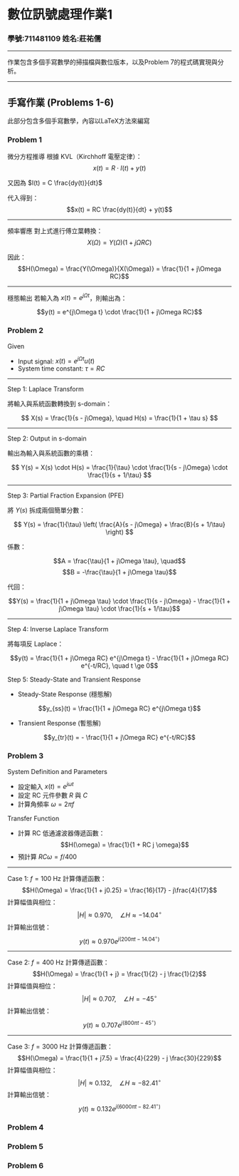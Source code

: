 # 數位訊號處理作業1
### 學號:711481109 姓名:莊祐儒
---
作業包含多個手寫數學的掃描檔與數位版本，以及Problem 7的程式碼實現與分析。

---

## **手寫作業 (Problems 1-6)**
此部分包含多個手寫數學，內容以LaTeX方法來編寫


###  Problem 1 

微分方程推導
根據 KVL（Kirchhoff 電壓定律）：
$$x(t) = R \cdot I(t) + y(t)$$  

又因為 $I(t) = C \frac{dy(t)}{dt}$

代入得到：
$$x(t) = RC \frac{dy(t)}{dt} + y(t)$$  



---

頻率響應
對上式進行傅立葉轉換：
$$X(\Omega) = Y(\Omega)(1 + j\Omega RC)$$ 

因此：
$$H(\Omega) = \frac{Y(\Omega)}{X(\Omega)} = \frac{1}{1 + j\Omega RC}$$  

---

穩態輸出
若輸入為 $x(t) = e^{j\Omega t}$，則輸出為：

$$y(t) = e^{j\Omega t} \cdot \frac{1}{1 + j\Omega RC}$$  


###  Problem 2 


Given
* Input signal: $x(t) = e^{j\Omega t} u(t)$  
* System time constant: $\tau = RC$  

---

Step 1: Laplace Transform

將輸入與系統函數轉換到 s-domain：

$$
X(s) = \frac{1}{s - j\Omega}, \quad
H(s) = \frac{1}{1 + \tau s}
$$



---

Step 2: Output in s-domain

輸出為輸入與系統函數的乘積：

$$
Y(s) = X(s) \cdot H(s) = \frac{1}{\tau} \cdot \frac{1}{s - j\Omega} \cdot \frac{1}{s + 1/\tau}
$$

---

Step 3: Partial Fraction Expansion (PFE)

將 $Y(s)$ 拆成兩個簡單分數：

$$
Y(s) = \frac{1}{\tau} \left( \frac{A}{s - j\Omega} + \frac{B}{s + 1/\tau} \right)
$$

係數：

$$A = \frac{\tau}{1 + j\Omega \tau}, \quad$$
$$B = -\frac{\tau}{1 + j\Omega \tau}$$

代回：

$$Y(s) = \frac{1}{1 + j\Omega \tau} \cdot \frac{1}{s - j\Omega} - \frac{1}{1 + j\Omega \tau} \cdot \frac{1}{s + 1/\tau}$$


---

Step 4: Inverse Laplace Transform

將每項反 Laplace：

$$y(t) = \frac{1}{1 + j\Omega RC} e^{j\Omega t} - \frac{1}{1 + j\Omega RC} e^{-t/RC}, \quad t \ge 0$$


Step 5: Steady-State and Transient Response

- Steady-State Response (穩態解)
  
$$y_{ss}(t) = \frac{1}{1 + j\Omega RC} e^{j\Omega t}$$



- Transient Response (暫態解)

$$y_{tr}(t) = - \frac{1}{1 + j\Omega RC} e^{-t/RC}$$


###  Problem 3

System Definition and Parameters
* 設定輸入 $x(t) = e^{j\omega t}$  
* 設定 RC 元件參數 $R$ 與 $C$  
* 計算角頻率 $\omega = 2\pi f$  

Transfer Function
* 計算 RC 低通濾波器傳遞函數：$$H(\omega) = \frac{1}{1 + RC j \omega}$$
* 預計算 $RC\omega = f/400$  

---

Case 1: $f = 100$ Hz
計算傳遞函數：
 $$H(\Omega) = \frac{1}{1 + j0.25} = \frac{16}{17} - j\frac{4}{17}$$
計算幅值與相位：
 $$|H| \approx 0.970, \quad \angle H \approx -14.04^\circ$$
計算輸出信號：
 $$y(t) \approx 0.970 e^{j(200\pi t - 14.04^\circ)}$$

---

Case 2: $f = 400$ Hz
計算傳遞函數：
 $$H(\Omega) = \frac{1}{1 + j} = \frac{1}{2} - j \frac{1}{2}$$
計算幅值與相位：
 $$|H| \approx 0.707, \quad \angle H = -45^\circ$$
計算輸出信號：
 $$y(t) \approx 0.707 e^{j(800\pi t - 45^\circ)}$$

---

Case 3: $f = 3000$ Hz
計算傳遞函數：
 $$H(\Omega) = \frac{1}{1 + j7.5} = \frac{4}{229} - j \frac{30}{229}$$
計算幅值與相位：
 $$|H| \approx 0.132, \quad \angle H \approx -82.41^\circ$$
計算輸出信號：
 $$y(t) \approx 0.132 e^{j(6000\pi t - 82.41^\circ)}$$



###  Problem 4
###  Problem 5
###  Problem 6
